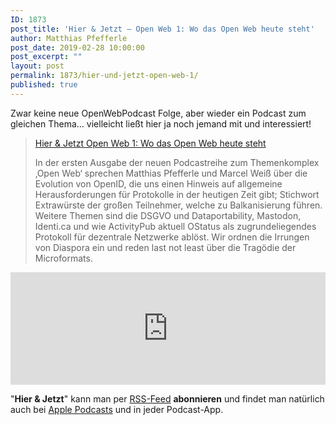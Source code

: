 ```yaml
---
ID: 1873
post_title: 'Hier & Jetzt – Open Web 1: Wo das Open Web heute steht'
author: Matthias Pfefferle
post_date: 2019-02-28 10:00:00
post_excerpt: ""
layout: post
permalink: 1873/hier-und-jetzt-open-web-1/
published: true
---
```


Zwar keine neue OpenWebPodcast Folge, aber wieder ein Podcast zum gleichen Thema... vielleicht ließt hier ja noch jemand mit und interessiert!

> [Hier & Jetzt Open Web 1: Wo das Open Web heute steht](http://neunetz.fm/hier-jetzt-open-web-1-wo-das-open-web-heute-steht/)
>
> In der ersten Ausgabe der neuen Podcastreihe zum Themenkomplex ‚Open Web‘ sprechen Matthias Pfefferle und Marcel Weiß über die Evolution von OpenID, die uns einen Hinweis auf allgemeine Herausforderungen für Protokolle in der heutigen Zeit gibt; Stichwort Extrawürste der großen Teilnehmer, welche zu Balkanisierung führen. Weitere Themen sind die DSGVO und Dataportability, Mastodon, Identi.ca und wie ActivityPub aktuell OStatus als zugrundeliegendes Protokoll für dezentrale Netzwerke ablöst. Wir ordnen die Irrungen von Diaspora ein und reden last not least über die Tragödie der Microformats.

<iframe width="100%" height="180" frameborder="no" scrolling="no" seamless src="https://share.transistor.fm/e/d9dac08d"></iframe>

"**Hier & Jetzt**" kann man per [RSS-Feed](http://feed.neunetz.fm/huj) **abonnieren** und findet man natürlich auch bei [Apple Podcasts](https://itunes.apple.com/de/podcast/hier-jetzt/id937734214) und in jeder Podcast-App.